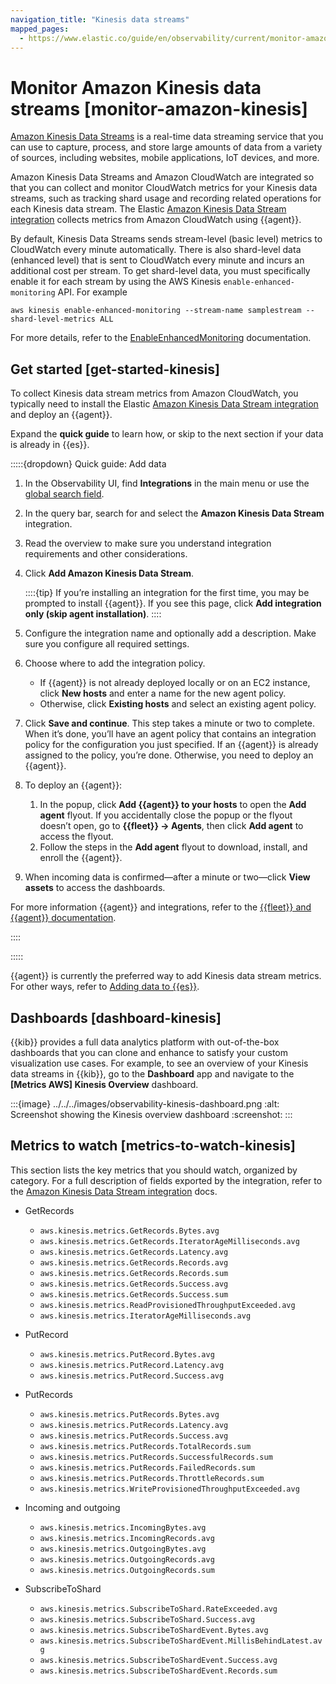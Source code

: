 ```yaml
---
navigation_title: "Kinesis data streams"
mapped_pages:
  - https://www.elastic.co/guide/en/observability/current/monitor-amazon-kinesis.html
---
```




# Monitor Amazon Kinesis data streams [monitor-amazon-kinesis]


[Amazon Kinesis Data Streams](https://aws.amazon.com/kinesis/data-streams/) is a real-time data streaming service that you can use to capture, process, and store large amounts of data from a variety of sources, including websites, mobile applications, IoT devices, and more.

Amazon Kinesis Data Streams and Amazon CloudWatch are integrated so that you can collect and monitor CloudWatch metrics for your Kinesis data streams, such as tracking shard usage and recording related operations for each Kinesis data stream. The Elastic [Amazon Kinesis Data Stream integration](https://docs.elastic.co/en/integrations/aws/kinesis) collects metrics from Amazon CloudWatch using {{agent}}.

By default, Kinesis Data Streams sends stream-level (basic level) metrics to CloudWatch every minute automatically. There is also shard-level data (enhanced level) that is sent to CloudWatch every minute and incurs an additional cost per stream. To get shard-level data, you must specifically enable it for each stream by using the AWS Kinesis `enable-enhanced-monitoring` API. For example

```shell
aws kinesis enable-enhanced-monitoring --stream-name samplestream --shard-level-metrics ALL
```

For more details, refer to the [EnableEnhancedMonitoring](https://docs.aws.amazon.com/kinesis/latest/APIReference/API_EnableEnhancedMonitoring.html) documentation.


## Get started [get-started-kinesis]

To collect Kinesis data stream metrics from Amazon CloudWatch, you typically need to install the Elastic [Amazon Kinesis Data Stream integration](https://docs.elastic.co/en/integrations/aws/kinesis) and deploy an {{agent}}.

Expand the **quick guide** to learn how, or skip to the next section if your data is already in {{es}}.

:::::{dropdown} Quick guide: Add data
1. In the Observability UI, find **Integrations** in the main menu or use the [global search field](/explore-analyze/find-and-organize/find-apps-and-objects.md).
2. In the query bar, search for and select the **Amazon Kinesis Data Stream** integration.
3. Read the overview to make sure you understand integration requirements and other considerations.
4. Click **Add Amazon Kinesis Data Stream**.

    ::::{tip}
    If you’re installing an integration for the first time, you may be prompted to install {{agent}}. If you see this page, click **Add integration only (skip agent installation)**.
    ::::

5. Configure the integration name and optionally add a description. Make sure you configure all required settings.
6. Choose where to add the integration policy.

    * If {{agent}} is not already deployed locally or on an EC2 instance, click **New hosts** and enter a name for the new agent policy.
    * Otherwise, click **Existing hosts** and select an existing agent policy.

7. Click **Save and continue**. This step takes a minute or two to complete. When it’s done, you’ll have an agent policy that contains an integration policy for the configuration you just specified. If an {{agent}} is already assigned to the policy, you’re done. Otherwise, you need to deploy an {{agent}}.
8. To deploy an {{agent}}:

    1. In the popup, click **Add {{agent}} to your hosts** to open the **Add agent** flyout. If you accidentally close the popup or the flyout doesn’t open, go to **{{fleet}} → Agents**, then click **Add agent** to access the flyout.
    2. Follow the steps in the **Add agent** flyout to download, install, and enroll the {{agent}}.

9. When incoming data is confirmed—​after a minute or two—​click **View assets** to access the dashboards.

For more information {{agent}} and integrations, refer to the [{{fleet}} and {{agent}} documentation](/reference/fleet/index.md).

::::


:::::


{{agent}} is currently the preferred way to add Kinesis data stream metrics. For other ways, refer to [Adding data to {{es}}](../../../manage-data/ingest.md).


## Dashboards [dashboard-kinesis]

{{kib}} provides a full data analytics platform with out-of-the-box dashboards that you can clone and enhance to satisfy your custom visualization use cases. For example, to see an overview of your Kinesis data streams in {{kib}}, go to the **Dashboard** app and navigate to the **[Metrics AWS] Kinesis Overview** dashboard.

:::{image} ../../../images/observability-kinesis-dashboard.png
:alt: Screenshot showing the Kinesis overview dashboard
:screenshot:
:::


## Metrics to watch [metrics-to-watch-kinesis]

This section lists the key metrics that you should watch, organized by category. For a full description of fields exported by the integration, refer to the [Amazon Kinesis Data Stream integration](https://docs.elastic.co/en/integrations/aws/kinesis) docs.

* GetRecords

    * `aws.kinesis.metrics.GetRecords.Bytes.avg`
    * `aws.kinesis.metrics.GetRecords.IteratorAgeMilliseconds.avg`
    * `aws.kinesis.metrics.GetRecords.Latency.avg`
    * `aws.kinesis.metrics.GetRecords.Records.avg`
    * `aws.kinesis.metrics.GetRecords.Records.sum`
    * `aws.kinesis.metrics.GetRecords.Success.avg`
    * `aws.kinesis.metrics.GetRecords.Success.sum`
    * `aws.kinesis.metrics.ReadProvisionedThroughputExceeded.avg`
    * `aws.kinesis.metrics.IteratorAgeMilliseconds.avg`

* PutRecord

    * `aws.kinesis.metrics.PutRecord.Bytes.avg`
    * `aws.kinesis.metrics.PutRecord.Latency.avg`
    * `aws.kinesis.metrics.PutRecord.Success.avg`

* PutRecords

    * `aws.kinesis.metrics.PutRecords.Bytes.avg`
    * `aws.kinesis.metrics.PutRecords.Latency.avg`
    * `aws.kinesis.metrics.PutRecords.Success.avg`
    * `aws.kinesis.metrics.PutRecords.TotalRecords.sum`
    * `aws.kinesis.metrics.PutRecords.SuccessfulRecords.sum`
    * `aws.kinesis.metrics.PutRecords.FailedRecords.sum`
    * `aws.kinesis.metrics.PutRecords.ThrottleRecords.sum`
    * `aws.kinesis.metrics.WriteProvisionedThroughputExceeded.avg`

* Incoming and outgoing

    * `aws.kinesis.metrics.IncomingBytes.avg`
    * `aws.kinesis.metrics.IncomingRecords.avg`
    * `aws.kinesis.metrics.OutgoingBytes.avg`
    * `aws.kinesis.metrics.OutgoingRecords.avg`
    * `aws.kinesis.metrics.OutgoingRecords.sum`

* SubscribeToShard

    * `aws.kinesis.metrics.SubscribeToShard.RateExceeded.avg`
    * `aws.kinesis.metrics.SubscribeToShard.Success.avg`
    * `aws.kinesis.metrics.SubscribeToShardEvent.Bytes.avg`
    * `aws.kinesis.metrics.SubscribeToShardEvent.MillisBehindLatest.avg`
    * `aws.kinesis.metrics.SubscribeToShardEvent.Success.avg`
    * `aws.kinesis.metrics.SubscribeToShardEvent.Records.sum`
